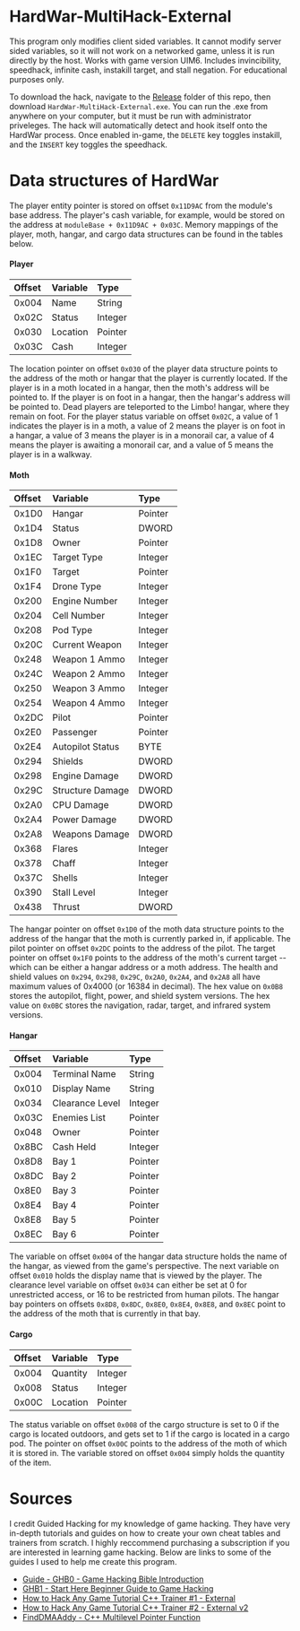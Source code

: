 # HardWar-MultiHack-External
This program only modifies client sided variables. It cannot modify server sided variables,
so it will not work on a networked game, unless it is run directly by the host. Works with
game version UIM6. Includes invincibility, speedhack, infinite cash, instakill target,
and stall negation. For educational purposes only.

To download the hack, navigate to the [Release](https://github.com/JulianOzelRose/HardWar-MultiHack-External/tree/master/Release)
folder of this repo, then download ```HardWar-MultiHack-External.exe```. You can run the .exe from anywhere on your computer,
but it must be run with administrator priveleges. The hack will automatically detect and hook itself onto
the HardWar process. Once enabled in-game, the ```DELETE``` key toggles instakill, and the
```INSERT``` key toggles the speedhack.

# Data structures of HardWar

The player entity pointer is stored on offset
```0x11D9AC``` from the module's base address. The player's cash variable,
for example, would be stored on the address at ```moduleBase + 0x11D9AC + 0x03C```.
Memory mappings of the player, moth, hangar, and cargo data structures can be found
in the tables below.

#### Player ####
| **Offset**     | **Variable**    | **Type**   |
| :---           | :---            | :---       |
| 0x004          | Name            | String     |
| 0x02C          | Status          | Integer    |
| 0x030          | Location        | Pointer    |
| 0x03C          | Cash            | Integer    |

The location pointer on offset ```0x030``` of the player data structure
points to the address of the moth or hangar that the player
is currently located. If the player is in a moth located in a hangar,
then the moth's address will be pointed to. If the player is on foot
in a hangar, then the hangar's address will be pointed to. Dead players
are teleported to the Limbo! hangar, where they remain on foot. For the
player status variable on offset ```0x02C```, a value of 1 indicates the
player is in a moth, a value of 2 means the player is on foot in a hangar,
a value of 3 means the player is in a monorail car, a value of 4 means the
player is awaiting a monorail car, and a value of 5 means the player is in a walkway.

#### Moth ####
| **Offset**    | **Variable**     | **Type**      |
| :---          | :---             | :---          |
| 0x1D0         | Hangar           | Pointer       |
| 0x1D4         | Status           | DWORD         |
| 0x1D8         | Owner            | Pointer       |
| 0x1EC         | Target Type      | Integer       |
| 0x1F0         | Target           | Pointer       |
| 0x1F4         | Drone Type       | Integer       |
| 0x200         | Engine Number    | Integer       |
| 0x204         | Cell Number      | Integer       |
| 0x208         | Pod Type         | Integer       |
| 0x20C         | Current Weapon   | Integer       |
| 0x248         | Weapon 1 Ammo    | Integer       |
| 0x24C         | Weapon 2 Ammo    | Integer       |
| 0x250         | Weapon 3 Ammo    | Integer       |
| 0x254         | Weapon 4 Ammo    | Integer       |
| 0x2DC         | Pilot            | Pointer       |
| 0x2E0         | Passenger        | Pointer       |
| 0x2E4         | Autopilot Status | BYTE          |
| 0x294         | Shields          | DWORD         |
| 0x298         | Engine Damage    | DWORD         |
| 0x29C         | Structure Damage | DWORD         |
| 0x2A0         | CPU Damage       | DWORD         |
| 0x2A4         | Power Damage     | DWORD         |
| 0x2A8         | Weapons Damage   | DWORD         |
| 0x368         | Flares           | Integer       |
| 0x378         | Chaff            | Integer       |
| 0x37C         | Shells           | Integer       |
| 0x390         | Stall Level      | Integer       |
| 0x438         | Thrust           | DWORD         |

The hangar pointer on offset ```0x1D0``` of the moth data structure
points to the address of the hangar that the moth is currently parked
in, if applicable. The pilot pointer on offset ```0x2DC``` points to
the address of the pilot. The target pointer on offset ```0x1F0```
points to the address of the moth's current target -- which can be either
a hangar address or a moth address. The health and shield values on
```0x294```, ```0x298```, ```0x29C```, ```0x2A0```, ```0x2A4```, and ```0x2A8```
all have maximum values of 0x4000 (or 16384 in decimal). The hex value on
```0x0B8``` stores the autopilot, flight, power, and shield system versions.
The hex value on ```0x0BC``` stores the navigation, radar, target, and
infrared system versions.

#### Hangar ####
| **Offset**    | **Variable**     | **Type**  |
| :---          | :---             | :---      |
| 0x004         | Terminal Name    | String    |
| 0x010         | Display Name     | String    |
| 0x034         | Clearance Level  | Integer   |
| 0x03C         | Enemies List     | Pointer   |
| 0x048         | Owner            | Pointer   |
| 0x8BC         | Cash Held        | Integer   |
| 0x8D8         | Bay 1            | Pointer   |
| 0x8DC         | Bay 2            | Pointer   |
| 0x8E0         | Bay 3            | Pointer   |
| 0x8E4         | Bay 4            | Pointer   |
| 0x8E8         | Bay 5            | Pointer   |
| 0x8EC         | Bay 6            | Pointer   |

The variable on offset ```0x004``` of the hangar data structure holds the name of the hangar,
as viewed from the game's perspective. The next variable on offset ```0x010``` holds the
display name that is viewed by the player. The clearance level variable
on offset ```0x034``` can either be set at 0 for unrestricted access, or 16
to be restricted from human pilots. The hangar bay pointers on offsets ```0x8D8```,
```0x8DC```, ```0x8E0```, ```0x8E4```, ```0x8E8```, and ```0x8EC``` point to the address
of the moth that is currently in that bay.

#### Cargo ####
| **Offset**      | **Variable**     | **Type**      |
| :---            | :---             | :---          |
| 0x004           | Quantity         | Integer       |
| 0x008           | Status           | Integer       |
| 0x00C           | Location         | Pointer       |

The status variable on offset ```0x008``` of the cargo structure is set to 0 if the cargo
is located outdoors, and gets set to 1 if the cargo is located in a cargo pod. The pointer
on offset ```0x00C``` points to the address of the moth of which it is stored in. The variable
stored on offset ```0x004``` simply holds the quantity of the item.

# Sources
I credit Guided Hacking for my knowledge of game hacking. They have very in-depth tutorials and guides
on how to create your own cheat tables and trainers from scratch. I highly reccommend purchasing a subscription
if you are interested in learning game hacking. Below are links to some of the guides I used to help me create this program.
* [Guide - GHB0 - Game Hacking Bible Introduction](https://guidedhacking.com/threads/ghb0-game-hacking-bible-introduction.14450/)
* [GHB1 - Start Here Beginner Guide to Game Hacking](https://guidedhacking.com/threads/ghb1-start-here-beginner-guide-to-game-hacking.5911/)
* [How to Hack Any Game Tutorial C++ Trainer #1 - External](https://guidedhacking.com/threads/how-to-hack-any-game-tutorial-c-trainer-1-external.10897/)
* [How to Hack Any Game Tutorial C++ Trainer #2 - External v2](https://guidedhacking.com/threads/how-to-hack-any-game-tutorial-c-trainer-2-external-v2.12000/)
* [FindDMAAddy - C++ Multilevel Pointer Function](https://guidedhacking.com/threads/finddmaaddy-c-multilevel-pointer-function.6292/)

